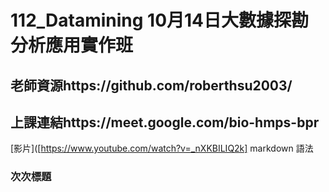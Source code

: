 # 112_Datamining 10月14日大數據探勘分析應用實作班

## 老師資源https://github.com/roberthsu2003/
## 上課連結https://meet.google.com/bio-hmps-bpr

[影片]([https://www.youtube.com/watch?v=_nXKBILIQ2k]
markdown 語法

### 次次標題

